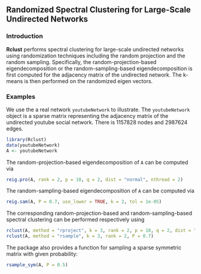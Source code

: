 ## Randomized Spectral Clustering for Large-Scale Undirected Networks
### Introduction

**Rclust** performs spectral clustering for large-scale undirected networks using
randomization techniques including the random projection and the random sampling. Specifically, the
random-projection-based eigendecomposition or the random-sampling-based eigendecomposition is first computed for the 
adjacency matrix of the undirected network. The k-means is 
then performed on the randomized eigen vectors. 

### Examples

We use the a real network `youtubeNetwork` to illustrate. The `youtubeNetwork` object is a sparse matrix 
representing the adjacency matrix of the undirected youtube social network. There is 1157828 nodes and 2987624 edges.

```r
library(Rclust)
data(youtubeNetwork)
A <- youtubeNetwork
```

The random-projection-based eigendecomposition of `A` can be computed via

```r
reig.pro(A, rank = 2, p = 10, q = 2, dist = "normal", nthread = 2)
```

The random-sampling-based eigendecomposition of `A` can be computed via

```r
reig.sam(A, P = 0.7, use_lower = TRUE, k = 2, tol = 1e-05)
```

The corresponding random-projection-based and random-sampling-based spectral clustering can be
performed respectively using 

```r
rclust(A, method = "rproject", k = 3, rank = 2, p = 10, q = 2, dist = "normal")
rclust(A, method = "rsample", k = 3, rank = 2, P = 0.7)
```

The package also provides a function for sampling a sparse symmetric matrix with given probability:

```r
rsample_sym(A, P = 0.5)
```














